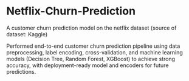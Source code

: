 # Netflix-Churn-Prediction
A customer churn prediction model on the netflix dataset (source of dataset: Kaggle)

Performed end-to-end customer churn prediction pipeline using data preprocessing, label encoding, cross-validation, and machine learning models (Decision Tree, Random Forest, XGBoost) to achieve strong accuracy, with deployment-ready model and encoders for future predictions.
